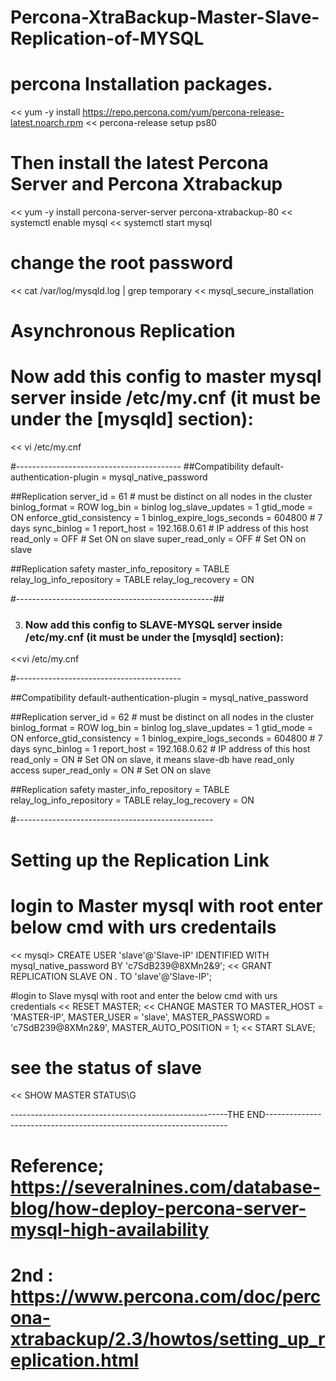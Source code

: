 # Percona-XtraBackup-Master-Slave-Replication-of-MYSQL
 # percona Installation packages.
<< yum -y install https://repo.percona.com/yum/percona-release-latest.noarch.rpm
<< percona-release setup ps80
# Then install the latest Percona Server and Percona Xtrabackup
<< yum -y install percona-server-server percona-xtrabackup-80
<< systemctl enable mysql
<< systemctl start mysql
# change the root password 
<< cat /var/log/mysqld.log | grep temporary
<< mysql_secure_installation

# Asynchronous Replication
# Now add this config to master mysql server inside /etc/my.cnf (it must be under the [mysqld] section):
<< vi /etc/my.cnf

#-----------------------------------------
##Compatibility
default-authentication-plugin = mysql_native_password
 
##Replication
server_id = 61 # must be distinct on all nodes in the cluster
binlog_format = ROW
log_bin = binlog
log_slave_updates = 1
gtid_mode = ON
enforce_gtid_consistency = 1
binlog_expire_logs_seconds = 604800 # 7 days
sync_binlog = 1
report_host = 192.168.0.61 # IP address of this host
read_only = OFF # Set ON on slave
super_read_only = OFF # Set ON on slave
 
##Replication safety
master_info_repository = TABLE
relay_log_info_repository = TABLE
relay_log_recovery = ON


#-------------------------------------------------##

3. ### Now add this config to SLAVE-MYSQL server inside /etc/my.cnf (it must be under the [mysqld] section):
<<vi /etc/my.cnf

#-----------------------------------------

##Compatibility
default-authentication-plugin = mysql_native_password
 
##Replication
server_id = 62 # must be distinct on all nodes in the cluster
binlog_format = ROW
log_bin = binlog
log_slave_updates = 1
gtid_mode = ON
enforce_gtid_consistency = 1
binlog_expire_logs_seconds = 604800 # 7 days
sync_binlog = 1
report_host = 192.168.0.62 # IP address of this host
read_only = ON # Set ON on slave, it means slave-db have read_only access
super_read_only = ON # Set ON on slave
 
##Replication safety
master_info_repository = TABLE
relay_log_info_repository = TABLE
relay_log_recovery = ON

#-------------------------------------------------

# Setting up the Replication Link

# login to Master mysql with root enter below cmd with urs credentails 

<< mysql> CREATE USER 'slave'@'Slave-IP' IDENTIFIED WITH mysql_native_password BY 'c7SdB239@8XMn2&9';
<< GRANT REPLICATION SLAVE ON *.* TO 'slave'@'Slave-IP';

#login to Slave mysql with root and enter the below cmd with urs credentials 
<< RESET MASTER;
<< CHANGE MASTER TO MASTER_HOST = 'MASTER-IP', MASTER_USER = 'slave', MASTER_PASSWORD = 'c7SdB239@8XMn2&9', MASTER_AUTO_POSITION = 1;
<< START SLAVE;

# see the status of slave

<< SHOW MASTER STATUS\G

------------------------------------------------------THE END--------------------------------------------------------------------
# Reference;  https://severalnines.com/database-blog/how-deploy-percona-server-mysql-high-availability


# 2nd :  https://www.percona.com/doc/percona-xtrabackup/2.3/howtos/setting_up_replication.html

